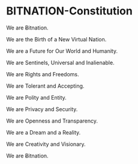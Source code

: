 # BITNATION-Constitution

We are Ƀitnation.

We are the Birth of a New Virtual Nation.

We are a Future for Our World and Humanity.

We are Sentinels, Universal and Inalienable.

We are Rights and Freedoms.

We are Tolerant and Accepting.

We are Polity and Entity.

We are Privacy and Security.

We are Openness and Transparency.

We are a Dream and a Reality.

We are Creativity and Visionary.

We are Ƀitnation.
